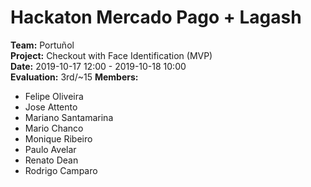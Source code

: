 # Hackaton Mercado Pago + Lagash

**Team:** Portuñol  
**Project:** Checkout with Face Identification (MVP)  
**Date:** 2019-10-17 12:00 - 2019-10-18 10:00  
**Evaluation:** 3rd/~15
**Members:**
* Felipe Oliveira
* Jose Attento
* Mariano Santamarina
* Mario Chanco
* Monique Ribeiro
* Paulo Avelar
* Renato Dean
* Rodrigo Camparo
